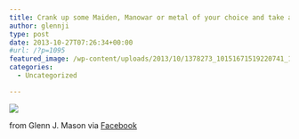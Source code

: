 ```yaml
---
title: Crank up some Maiden, Manowar or metal of your choice and take a swig. Very mild for a British ale.
author: glennji
type: post
date: 2013-10-27T07:26:34+00:00
#url: /?p=1095
featured_image: /wp-content/uploads/2013/10/1378273_10151671519220741_1982624532_n.jpg
categories:
  - Uncategorized

---
```

<div>
  <img src='/wp-content/uploads/2013/10/1378273_10151671519220741_1982624532_n.jpg' style='max-width:600px;' /></p> 
  
  <div>
    from Glenn J. Mason via <a href="https://www.facebook.com/photo.php?fbid=10151671519220741&#038;set=a.10151044406245741.427407.551785740&#038;type=1">Facebook</a>
  </div>
</div>
